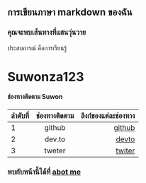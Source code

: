 ## การเขียนภาษา markdown ของฉัน

### คุณจะพบเส้นทางที่แสนวุ่นวาย

ประสบการณ์ คือการเรียนรู้

#  Suwonza123

#### ช่องทางติดตาม Suwon

| ลำดับที่ | ช่องทางติดตาม | ลิงก์ของแต่ละช่องทาง |
| :---- | :----: | ----: |
| 1 | github | [github](https://github.com/dev-suwonza123)|
| 2 | dev.to | [devto](https://dev.to/kdfreemob.com)|
| 3 | tweter | [twiter](https://twitter.com/Madgood4)|
### พบกับหน้านี้ได้ที่  [abot me](https://app.onetrustme.com)

